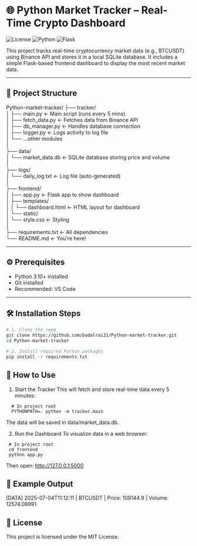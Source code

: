 # 🌐 Python Market Tracker – Real-Time Crypto Dashboard

![License](https://img.shields.io/badge/license-MIT-green)
![Python](https://img.shields.io/badge/Python-3.10+-blue?logo=python)
![Flask](https://img.shields.io/badge/Flask-3.1.1-yellow?logo=flask)

This project tracks real-time cryptocurrency market data (e.g., BTCUSDT) using Binance API and stores it in a local SQLite database. It includes a simple Flask-based frontend dashboard to display the most recent market data.

---

## 📁 Project Structure

Python-market-tracker/
├── tracker/  
│ ├── main.py ← Main script (runs every 5 mins)  
│ ├── fetch_data.py ← Fetches data from Binance API  
│ ├── db_manager.py ← Handles database connection  
│ ├── logger.py ← Logs activity to log file  
│ └── ...other modules  
│  
├── data/  
│ └── market_data.db ← SQLite database storing price and volume  
│  
├── logs/  
│ └── daily_log.txt ← Log file (auto-generated)  
│  
├── frontend/  
│ ├── app.py ← Flask app to show dashboard  
│ ├── templates/  
│ │ └── dashboard.html ← HTML layout for dashboard  
│ └── static/  
│ └── style.css ← Styling  
│  
├── requirements.txt ← All dependencies  
└── README.md ← You're here!  


---

## ⚙️ Prerequisites

- Python 3.10+ installed
- Git installed
- Recommended: VS Code

---

## 🛠️ Installation Steps

```bash
# 1. Clone the repo
git clone https://github.com/badalrai21/Python-market-tracker.git
cd Python-market-tracker

# 2. Install required Python packages
pip install -r requirements.txt
```

## 🚀 How to Use

  1. Start the Tracker
  This will fetch and store real-time data every 5 minutes:
  
```
  # In project root
  PYTHONPATH=. python -m tracker.main
```
  The data will be saved in data/market_data.db.
  
  2. Run the Dashboard
  To visualize data in a web browser:
  
 ```
  # In project root
  cd frontend
  python app.py
```
  Then open: http://127.0.0.1:5000

## 🧪 Example Output

  [DATA] 2025-07-04T11:12:11 | BTCUSDT | Price: 109144.9 | Volume: 12574.08991

##  🧾 License
This project is licensed under the MIT License.



